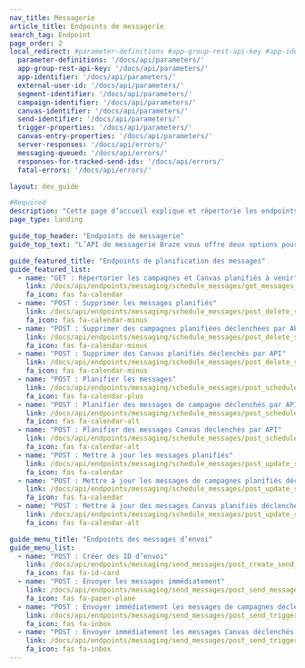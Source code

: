 ```yaml
---
nav_title: Messagerie
article_title: Endpoints de messagerie
search_tag: Endpoint
page_order: 2
local_redirect: #parameter-definitions #app-group-rest-api-key #app-identifier #external-user-id #segment-identifier #campaign-identifier #canvas-identifier #trigger-properties #canvas-identifier #server-responses #fatal-errors #responses-for-tracked-send-ids #messaging-queued #canvas-entry-properties
  parameter-definitions: '/docs/api/parameters/'
  app-group-rest-api-key: '/docs/api/parameters/'
  app-identifier: '/docs/api/parameters/'
  external-user-id: '/docs/api/parameters/'
  segment-identifier: '/docs/api/parameters/'
  campaign-identifier: '/docs/api/parameters/'
  canvas-identifier: '/docs/api/parameters/'
  send-identifier: '/docs/api/parameters/'
  trigger-properties: '/docs/api/parameters/'
  canvas-entry-properties: '/docs/api/parameters/'
  server-responses: '/docs/api/errors/'
  messaging-queued: '/docs/api/errors/'
  responses-for-tracked-send-ids: '/docs/api/errors/'
  fatal-errors: '/docs/api/errors/'

layout: dev_guide

#Required
description: "Cette page d’accueil explique et répertorie les endpoints Braze de messagerie."
page_type: landing

guide_top_header: "Endpoints de messagerie"
guide_top_text: "L’API de messagerie Braze vous offre deux options pour envoyer des messages à vos utilisateurs. Vous pouvez fournir le contenu et la configuration du message dans la demande API à l’aide des endpoints <code class='highlighter-rouge'>/messages/send</code> et `/messages/schedule`. Vous pouvez également gérer les détails de votre message avec une campagne de livraison déclenchée par API dans le tableau de bord et contrôler simplement quand et à qui il est envoyé grâce aux endpoints `campaigns/trigger/send` et `campaigns/trigger/schedule`. Les sections suivantes détaillent la spécification de demande pour les deux méthodes. <br> <br> Comme pour les autres campagnes, vous pouvez limiter le nombre de fois qu’un utilisateur particulier peut recevoir une campagne de l’API de messagerie en configurant les [paramètres de rééligibilité](/docs/user_guide/engagement_tools/campaigns/building_campaigns/delivery_types/api_triggered_delivery/#re-eligibility-with-api-triggered-campaigns) dans le tableau de bord de Braze. Braze ne livrera pas de messages API aux utilisateurs qui ne sont pas rééligibles pour la campagne, quel que soit le nombre de demandes API envoyées. <br> <br> Les endpoints d’envoi vous permettent d’envoyer des messages instantanés et ad hoc aux utilisateurs désignés. Si vous souhaitez cibler un segment, un enregistrement de votre demande sera stocké dans la Developer Console (Console du développeur). Les endpoints de planification vous permettent d’envoyer des messages à un moment donné et de modifier ou d’annuler des messages que vous avez déjà planifiés."

guide_featured_title: "Endpoints de planification des messages"
guide_featured_list:
  - name: "GET : Répertorier les campagnes et Canvas planifiés à venir"
    link: /docs/api/endpoints/messaging/schedule_messages/get_messages_scheduled/
    fa_icon: fas fa-calendar
  - name: "POST : Supprimer les messages planifiés"
    link: /docs/api/endpoints/messaging/schedule_messages/post_delete_scheduled_messages/
    fa_icon: fas fa-calendar-minus
  - name: "POST : Supprimer des campagnes planifiées déclenchées par API"
    link: /docs/api/endpoints/messaging/schedule_messages/post_delete_scheduled_triggered_messages/
    fa_icon: fas fa-calendar-minus
  - name: "POST : Supprimer des Canvas planifiés déclenchés par API"
    link: /docs/api/endpoints/messaging/schedule_messages/post_delete_scheduled_triggered_canvases/
    fa_icon: fas fa-calendar-minus
  - name: "POST : Planifier les messages"
    link: /docs/api/endpoints/messaging/schedule_messages/post_schedule_messages/
    fa_icon: fas fa-calendar-plus
  - name: "POST : Planifier des messages de campagne déclenchés par API"
    link: /docs/api/endpoints/messaging/schedule_messages/post_schedule_triggered_campaigns/
    fa_icon: fas fa-calendar-alt
  - name: "POST : Planifier des messages Canvas déclenchés par API"
    link: /docs/api/endpoints/messaging/schedule_messages/post_schedule_triggered_canvases/
    fa_icon: fas fa-calendar-alt
  - name: "POST : Mettre à jour les messages planifiés"
    link: /docs/api/endpoints/messaging/schedule_messages/post_update_scheduled_messages/
    fa_icon: fas fa-calendar
  - name: "POST : Mettre à jour les messages de campagnes planifiés déclenchés par API"
    link: /docs/api/endpoints/messaging/schedule_messages/post_update_scheduled_triggered_campaigns/
    fa_icon: fas fa-calendar
  - name: "POST : Mettre à jour des messages Canvas planifiés déclenchés par API"
    link: /docs/api/endpoints/messaging/schedule_messages/post_update_scheduled_triggered_canvases/
    fa_icon: fas fa-calendar-alt

guide_menu_title: "Endpoints des messages d’envoi"
guide_menu_list:
  - name: "POST : Créer des ID d’envoi"
    link: /docs/api/endpoints/messaging/send_messages/post_create_send_ids/
    fa_icon: fas fa-id-card
  - name: "POST : Envoyer les messages immédiatement"
    link: /docs/api/endpoints/messaging/send_messages/post_send_messages/
    fa_icon: fas fa-paper-plane
  - name: "POST : Envoyer immédiatement les messages de campagnes déclenchées par API"
    link: /docs/api/endpoints/messaging/send_messages/post_send_triggered_campaigns/
    fa_icon: fas fa-inbox
  - name: "POST : Envoyer immédiatement les messages Canvas déclenchés par API"
    link: /docs/api/endpoints/messaging/send_messages/post_send_triggered_canvases/
    fa_icon: fas fa-inbox
---
```

